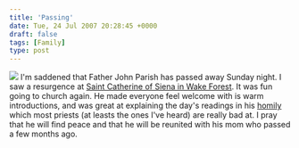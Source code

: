 ```yaml
---
title: 'Passing'
date: Tue, 24 Jul 2007 20:28:45 +0000
draft: false
tags: [Family]
type: post
---
```


![](http://www.stcathsiena.org/images/Fr%20John.jpg) I'm saddened that Father John Parish has passed away Sunday night. I saw a resurgence at [Saint Catherine of Siena in Wake Forest](http://www.stcathsiena.org/). It was fun going to church again. He made everyone feel welcome with is warm introductions, and was great at explaining the day's readings in his [homily](http://en.wikipedia.org/wiki/Homily) which most priests (at leasts the ones I've heard) are really bad at. I pray that he will find peace and that he will be reunited with his mom who passed a few months ago.